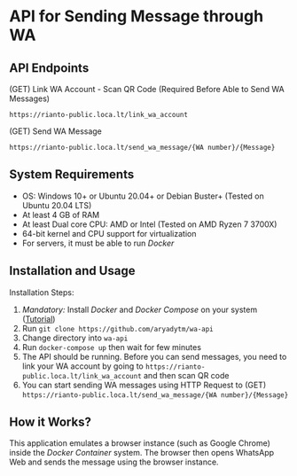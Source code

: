 # API for Sending Message through WA

## API Endpoints

(GET) Link WA Account - Scan QR Code (Required Before Able to Send WA Messages)
```
https://rianto-public.loca.lt/link_wa_account
```

(GET) Send WA Message
```
https://rianto-public.loca.lt/send_wa_message/{WA number}/{Message}
```

## System Requirements

- OS: Windows 10+ or Ubuntu 20.04+ or Debian Buster+ (Tested on Ubuntu 20.04 LTS)
- At least 4 GB of RAM
- At least Dual core CPU: AMD or Intel (Tested on AMD Ryzen 7 3700X)
- 64-bit kernel and CPU support for virtualization
- For servers, it must be able to run *Docker*

## Installation and Usage

Installation Steps:
1. *Mandatory:* Install *Docker* and *Docker Compose* on your system ([Tutorial](https://docs.docker.com/engine/install/))
2. Run `git clone https://github.com/aryadytm/wa-api`
3. Change directory into `wa-api`
4. Run `docker-compose up` then wait for few minutes
5. The API should be running. Before you can send messages, you need to link your WA account by going to `https://rianto-public.loca.lt/link_wa_account` and then scan QR code
6. You can start sending WA messages using HTTP Request to (GET) `https://rianto-public.loca.lt/send_wa_message/{WA number}/{Message}` 

## How it Works?

This application emulates a browser instance (such as Google Chrome) inside the *Docker Container* system. 
The browser then opens WhatsApp Web and sends the message using the browser instance.